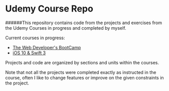 # Udemy Course Repo

######This repository contains code from the projects and exercises from the Udemy Courses in progress and completed by myself.

Current courses in progress: 

- [The Web Developer's BootCamp](https://www.udemy.com/the-web-developer-bootcamp/)
- [iOS 10 & Swift 3](https://www.udemy.com/devslopes-ios10/)

Projects and code are organized by sections and units within the courses. 

Note that not all the projects were completed exactly as instructed in the course, often I like to change features or improve on the given constraints in the project.
